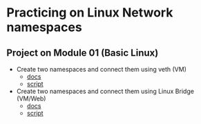 # Practicing on Linux Network namespaces

## Project on Module 01 (Basic Linux)
- Create two namespaces and connect them using veth (VM)
    - [docs](./connecting-two-namespaces-using-veth.md)
    - [script](./veth-connection-between-two-namespace.sh)
- Create two namespaces and connect them using Linux Bridge (VM/Web)
    - [docs](./connecting-two-namespaces-using-linux-bridge.md)
    - [script](./linux-bridge-connection-between-namespaces.sh)
